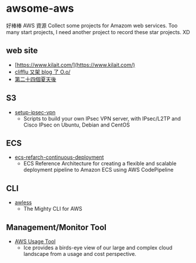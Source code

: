 # awsome-aws
好棒棒 AWS 資源
Collect some projects for Amazom web services.
Too many start projects, I need another project to record these star projects. XD

## web site
- [https://www.kilait.com/](https://www.kilait.com/)
- [clifflu 又架 blog 了 O.o/](https://blog.clifflu.net/)
- [第二十四個夏天後](http://blog.changyy.org/)

## S3
- [setup-ipsec-vpn](https://github.com/hwdsl2/setup-ipsec-vpn)
    - Scripts to build your own IPsec VPN server, with IPsec/L2TP and Cisco IPsec on Ubuntu, Debian and CentOS
    
## ECS
- [ecs-refarch-continuous-deployment](https://github.com/awslabs/ecs-refarch-continuous-deployment)
    - ECS Reference Architecture for creating a flexible and scalable deployment pipeline to Amazon ECS using AWS CodePipeline

## CLI
- [awless](https://github.com/wallix/awless)
    - The Mighty CLI for AWS

## Management/Monitor Tool
- [AWS Usage Tool](https://github.com/Netflix/ice)
    - Ice provides a birds-eye view of our large and complex cloud landscape from a usage and cost perspective.


